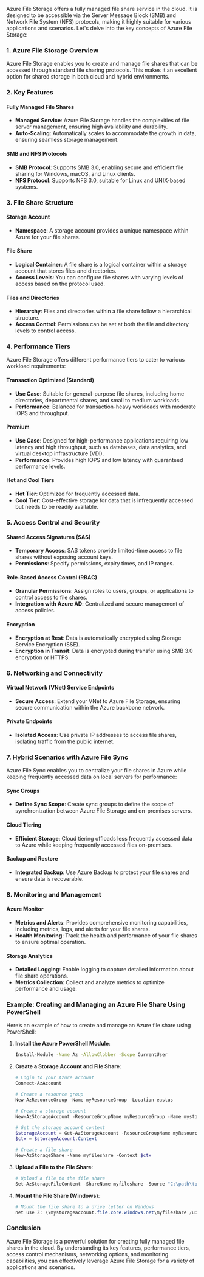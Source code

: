 Azure File Storage offers a fully managed file share service in the cloud. It is designed to be accessible via the Server Message Block (SMB) and Network File System (NFS) protocols, making it highly suitable for various applications and scenarios. Let's delve into the key concepts of Azure File Storage:

### 1. **Azure File Storage Overview**

Azure File Storage enables you to create and manage file shares that can be accessed through standard file sharing protocols. This makes it an excellent option for shared storage in both cloud and hybrid environments.

### 2. **Key Features**

#### Fully Managed File Shares

- **Managed Service**: Azure File Storage handles the complexities of file server management, ensuring high availability and durability.
- **Auto-Scaling**: Automatically scales to accommodate the growth in data, ensuring seamless storage management.

#### SMB and NFS Protocols

- **SMB Protocol**: Supports SMB 3.0, enabling secure and efficient file sharing for Windows, macOS, and Linux clients.
- **NFS Protocol**: Supports NFS 3.0, suitable for Linux and UNIX-based systems.

### 3. **File Share Structure**

#### Storage Account

- **Namespace**: A storage account provides a unique namespace within Azure for your file shares.

#### File Share

- **Logical Container**: A file share is a logical container within a storage account that stores files and directories.
- **Access Levels**: You can configure file shares with varying levels of access based on the protocol used.

#### Files and Directories

- **Hierarchy**: Files and directories within a file share follow a hierarchical structure.
- **Access Control**: Permissions can be set at both the file and directory levels to control access.

### 4. **Performance Tiers**

Azure File Storage offers different performance tiers to cater to various workload requirements:

#### Transaction Optimized (Standard)

- **Use Case**: Suitable for general-purpose file shares, including home directories, departmental shares, and small to medium workloads.
- **Performance**: Balanced for transaction-heavy workloads with moderate IOPS and throughput.

#### Premium

- **Use Case**: Designed for high-performance applications requiring low latency and high throughput, such as databases, data analytics, and virtual desktop infrastructure (VDI).
- **Performance**: Provides high IOPS and low latency with guaranteed performance levels.

#### Hot and Cool Tiers

- **Hot Tier**: Optimized for frequently accessed data.
- **Cool Tier**: Cost-effective storage for data that is infrequently accessed but needs to be readily available.

### 5. **Access Control and Security**

#### Shared Access Signatures (SAS)

- **Temporary Access**: SAS tokens provide limited-time access to file shares without exposing account keys.
- **Permissions**: Specify permissions, expiry times, and IP ranges.

#### Role-Based Access Control (RBAC)

- **Granular Permissions**: Assign roles to users, groups, or applications to control access to file shares.
- **Integration with Azure AD**: Centralized and secure management of access policies.

#### Encryption

- **Encryption at Rest**: Data is automatically encrypted using Storage Service Encryption (SSE).
- **Encryption in Transit**: Data is encrypted during transfer using SMB 3.0 encryption or HTTPS.

### 6. **Networking and Connectivity**

#### Virtual Network (VNet) Service Endpoints

- **Secure Access**: Extend your VNet to Azure File Storage, ensuring secure communication within the Azure backbone network.

#### Private Endpoints

- **Isolated Access**: Use private IP addresses to access file shares, isolating traffic from the public internet.

### 7. **Hybrid Scenarios with Azure File Sync**

Azure File Sync enables you to centralize your file shares in Azure while keeping frequently accessed data on local servers for performance:

#### Sync Groups

- **Define Sync Scope**: Create sync groups to define the scope of synchronization between Azure File Storage and on-premises servers.

#### Cloud Tiering

- **Efficient Storage**: Cloud tiering offloads less frequently accessed data to Azure while keeping frequently accessed files on-premises.

#### Backup and Restore

- **Integrated Backup**: Use Azure Backup to protect your file shares and ensure data is recoverable.

### 8. **Monitoring and Management**

#### Azure Monitor

- **Metrics and Alerts**: Provides comprehensive monitoring capabilities, including metrics, logs, and alerts for your file shares.
- **Health Monitoring**: Track the health and performance of your file shares to ensure optimal operation.

#### Storage Analytics

- **Detailed Logging**: Enable logging to capture detailed information about file share operations.
- **Metrics Collection**: Collect and analyze metrics to optimize performance and usage.

### Example: Creating and Managing an Azure File Share Using PowerShell

Here’s an example of how to create and manage an Azure file share using PowerShell:

1. **Install the Azure PowerShell Module**:

   ```bash
   Install-Module -Name Az -AllowClobber -Scope CurrentUser
   ```

2. **Create a Storage Account and File Share**:

   ```powershell
   # Login to your Azure account
   Connect-AzAccount

   # Create a resource group
   New-AzResourceGroup -Name myResourceGroup -Location eastus

   # Create a storage account
   New-AzStorageAccount -ResourceGroupName myResourceGroup -Name mystorageaccount -Location eastus -SkuName Standard_LRS

   # Get the storage account context
   $storageAccount = Get-AzStorageAccount -ResourceGroupName myResourceGroup -Name mystorageaccount
   $ctx = $storageAccount.Context

   # Create a file share
   New-AzStorageShare -Name myfileshare -Context $ctx
   ```

3. **Upload a File to the File Share**:

   ```powershell
   # Upload a file to the file share
   Set-AzStorageFileContent -ShareName myfileshare -Source "C:\path\to\your\file.txt" -Path "file.txt" -Context $ctx
   ```

4. **Mount the File Share (Windows)**:
   ```powershell
   # Mount the file share to a drive letter on Windows
   net use Z: \\mystorageaccount.file.core.windows.net\myfileshare /u:Azure\mystorageaccount [StorageAccountKey]
   ```

### Conclusion

Azure File Storage is a powerful solution for creating fully managed file shares in the cloud. By understanding its key features, performance tiers, access control mechanisms, networking options, and monitoring capabilities, you can effectively leverage Azure File Storage for a variety of applications and scenarios.
